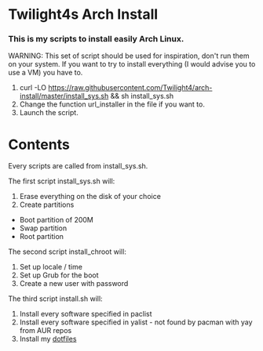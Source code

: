 # Twilight4s Arch Install

### This is my scripts to install easily Arch Linux.

WARNING: This set of script should be used for inspiration, don't run them on your system. If you want to try to install everything (I would advise you to use a VM) you have to.
1. curl -LO https://raw.githubusercontent.com/Twilight4/arch-install/master/install_sys.sh && sh install_sys.sh
2. Change the function url_installer in the file if you want to.
3. Launch the script.

# Contents
Every scripts are called from install_sys.sh.

The first script install_sys.sh will:
1. Erase everything on the disk of your choice
2. Create partitions
- Boot partition of 200M
- Swap partition
- Root partition

The second script install_chroot will:
1. Set up locale / time
2. Set up Grub for the boot
3. Create a new user with password

The third script install.sh will:
1. Install every software specified in paclist
1. Install every software specified in yalist - not found by pacman with yay from AUR repos
2. Install my [dotfiles](https://github.com/Twilight4/dotfiles)
